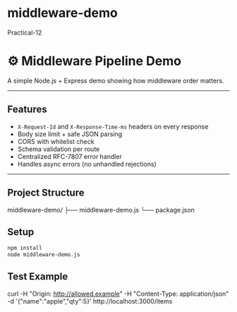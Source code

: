 # middleware-demo
Practical-12
# ⚙️ Middleware Pipeline Demo

A simple Node.js + Express demo showing how middleware order matters.

---

##  Features
- `X-Request-Id` and `X-Response-Time-ms` headers on every response
- Body size limit + safe JSON parsing
- CORS with whitelist check
- Schema validation per route
- Centralized RFC-7807 error handler
- Handles async errors (no unhandled rejections)

---

##  Project Structure
middleware-demo/
├── middleware-demo.js
└── package.json

##  Setup

```bash
npm install
node middleware-demo.js

```
## Test Example
curl -H "Origin: http://allowed.example" -H "Content-Type: application/json" \
     -d '{"name":"apple","qty":5}' http://localhost:3000/items
